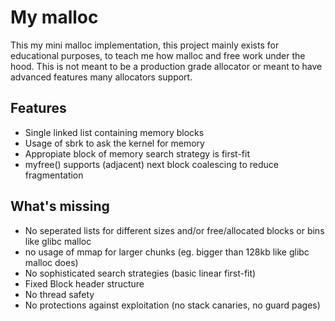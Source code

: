# My malloc
This my mini malloc implementation, this project mainly exists for educational purposes, to teach me how malloc and free work under the hood. This is not meant to be a production grade allocator or meant to have advanced features many allocators support.

## Features
- Single linked list containing memory blocks
- Usage of sbrk to ask the kernel for memory
- Appropiate block of memory search strategy is first-fit
- myfree() supports (adjacent) next block coalescing to reduce fragmentation

## What's missing
- No seperated lists for different sizes and/or free/allocated blocks or bins like glibc malloc
- no usage of mmap for larger chunks (eg. bigger than 128kb like glibc malloc does)
- No sophisticated search strategies (basic linear first-fit)
- Fixed Block header structure
- No thread safety
- No protections against exploitation (no stack canaries, no guard pages)


